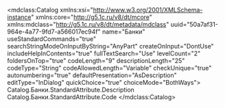 <?xml version="1.0" encoding="UTF-8"?>
<mdclass:Catalog xmlns:xsi="http://www.w3.org/2001/XMLSchema-instance" xmlns:core="http://g5.1c.ru/v8/dt/mcore" xmlns:mdclass="http://g5.1c.ru/v8/dt/metadata/mdclass" uuid="50a7af31-964e-4a77-9fd7-a566017ec94f" name="Банки" useStandardCommands="true" searchStringModeOnInputByString="AnyPart" createOnInput="DontUse" includeHelpInContents="true" fullTextSearch="Use" levelCount="2" foldersOnTop="true" codeLength="9" descriptionLength="25" codeType="String" codeAllowedLength="Variable" checkUnique="true" autonumbering="true" defaultPresentation="AsDescription" editType="InDialog" quickChoice="true" choiceMode="BothWays">
    <inputByString>Catalog.Банки.StandardAttribute.Description</inputByString>
    <inputByString>Catalog.Банки.StandardAttribute.Code</inputByString>
  <synonym key="ru" value="Банки"/>
  <standardAttributes name="PredefinedDataName" fullTextSearch="Use">
    <fillValue xsi:type="core:NullValue"/>
    <minValue xsi:type="core:NullValue"/>
    <maxValue xsi:type="core:NullValue"/>
  </standardAttributes>
  <standardAttributes name="Predefined" fullTextSearch="Use">
    <fillValue xsi:type="core:NullValue"/>
    <minValue xsi:type="core:NullValue"/>
    <maxValue xsi:type="core:NullValue"/>
  </standardAttributes>
  <standardAttributes name="Ref" fullTextSearch="Use">
    <fillValue xsi:type="core:NullValue"/>
    <minValue xsi:type="core:NullValue"/>
    <maxValue xsi:type="core:NullValue"/>
  </standardAttributes>
  <standardAttributes name="DeletionMark" fullTextSearch="Use">
    <fillValue xsi:type="core:NullValue"/>
    <minValue xsi:type="core:NullValue"/>
    <maxValue xsi:type="core:NullValue"/>
  </standardAttributes>
  <standardAttributes name="IsFolder" fullTextSearch="Use">
    <fillValue xsi:type="core:NullValue"/>
    <minValue xsi:type="core:NullValue"/>
    <maxValue xsi:type="core:NullValue"/>
  </standardAttributes>
  <standardAttributes name="Owner" fillFromFillingValue="true" fillChecking="ShowError" fullTextSearch="Use">
    <fillValue xsi:type="core:NullValue"/>
    <minValue xsi:type="core:NullValue"/>
    <maxValue xsi:type="core:NullValue"/>
  </standardAttributes>
  <standardAttributes name="Parent" fillFromFillingValue="true" fullTextSearch="Use">
    <fillValue xsi:type="core:NullValue"/>
    <minValue xsi:type="core:NullValue"/>
    <maxValue xsi:type="core:NullValue"/>
  </standardAttributes>
  <standardAttributes name="Description" fillChecking="ShowError" fullTextSearch="Use">
    <fillValue xsi:type="core:NullValue"/>
    <minValue xsi:type="core:NullValue"/>
    <maxValue xsi:type="core:NullValue"/>
  </standardAttributes>
  <standardAttributes name="Code" fullTextSearch="Use">
    <fillValue xsi:type="core:NullValue"/>
    <minValue xsi:type="core:NullValue"/>
    <maxValue xsi:type="core:NullValue"/>
  </standardAttributes>
  <help>
    <pages lang="ru"/>
  </help>
  <objectPresentation key="ru" value="Банк"/>
  <listPresentation key="ru" value="Банки"/>
  <explanation key="ru" value="Классификатор банков РФ"/>
  <producedTypes>
    <objectType typeId="db3aa0f9-ca0a-4dce-ba05-49ac8ee4f3d0" valueTypeId="c5d9a71f-98b1-4f25-9d72-84f72ebcdee3"/>
    <refType typeId="7b8d2465-c415-4a28-a916-667148b3be9c" valueTypeId="386e3182-9195-4173-beb4-8bc91ad7826e"/>
    <selectionType typeId="59aba927-0dd1-4085-a1ae-8db594c614ae" valueTypeId="482f17c6-b6f1-4a73-8ac3-1d88675eb526"/>
    <listType typeId="4b3ed34d-f108-4371-beb2-f41539bb588c" valueTypeId="c446467d-0a25-42c4-8717-4a681d5b33d2"/>
    <managerType typeId="d0c2c66a-80ab-487f-8031-d80967c702d6" valueTypeId="89f70fa6-f4e1-4e5a-833b-4666c4fa515c"/>
  </producedTypes>
</mdclass:Catalog>
